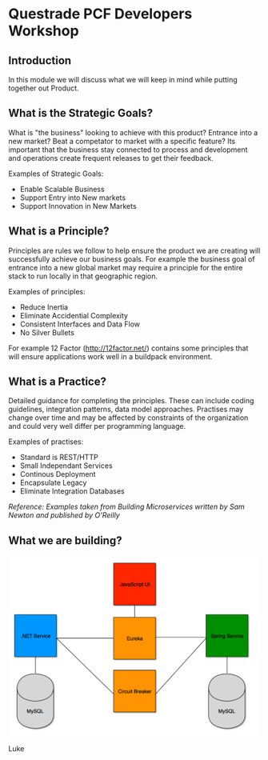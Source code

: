 # Questrade PCF Developers Workshop

## Introduction

In this module we will discuss what we will keep in mind while putting together out Product.

## What is the Strategic Goals?

What is "the business" looking to achieve with this product? Entrance into a new market? Beat a competator to market with a specific feature? Its important that the business stay connected to process and development and operations create frequent releases to get their feedback.

Examples of Strategic Goals:
- Enable Scalable Business
- Support Entry into New markets
- Support Innovation in New Markets

## What is a Principle?

Principles are rules we follow to help ensure the product we are creating will successfully achieve our business goals. For example the business goal of entrance into a new global market may require a principle for the entire stack to run locally in that geographic region.

Examples of principles:
- Reduce Inertia
- Eliminate Accidential Complexity
- Consistent Interfaces and Data Flow
- No Silver Bullets

For example 12 Factor (http://12factor.net/) contains some principles that will ensure applications work well in a buildpack environment.

## What is a Practice?

Detailed guidance for completing the principles. These can include coding guidelines, integration patterns, data model approaches. Practises may change over time and may be affected by constraints of the organization and could very well differ per programming language.

Examples of practises:
- Standard is REST/HTTP
- Small Independant Services
- Continous Deployment
- Encapsulate Legacy
- Eliminate Integration Databases

_Reference: Examples taken from Building Microservices written by Sam Newton and published by O'Reilly_

## What we are building?

![alt text](architecture.png "Architecture")


Luke

